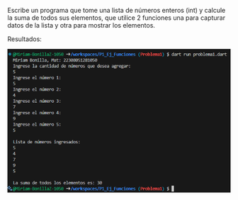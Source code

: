 Escribe un programa que tome una lista de números enteros (int) 
y calcule la suma de todos sus elementos, que utilice 2 funciones
una para capturar datos de la lista y otra para mostrar los elementos.

Resultados: 

![alt text](image-6.png)
